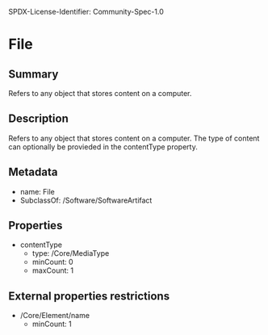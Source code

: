 SPDX-License-Identifier: Community-Spec-1.0

# File

## Summary

Refers to any object that stores content on a computer.

## Description

Refers to any object that stores content on a computer.
The type of content can optionally be provieded in the contentType property.

## Metadata

- name: File
- SubclassOf: /Software/SoftwareArtifact

## Properties

- contentType
  - type: /Core/MediaType
  - minCount: 0
  - maxCount: 1

## External properties restrictions

- /Core/Element/name
  - minCount: 1

